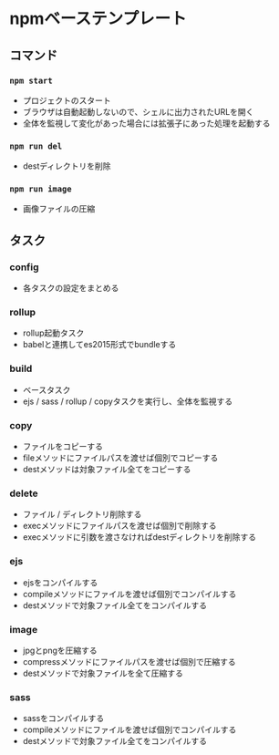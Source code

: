 # npmベーステンプレート
## コマンド
###  `npm start`
* プロジェクトのスタート
* ブラウザは自動起動しないので、シェルに出力されたURLを開く
* 全体を監視して変化があった場合には拡張子にあった処理を起動する
###  `npm run del`
* destディレクトリを削除
###  `npm run image`
* 画像ファイルの圧縮

## タスク
### config
* 各タスクの設定をまとめる

### rollup
* rollup起動タスク
* babelと連携してes2015形式でbundleする

### build
* ベースタスク
* ejs / sass / rollup / copyタスクを実行し、全体を監視する

### copy
* ファイルをコピーする
* fileメソッドにファイルパスを渡せば個別でコピーする
* destメソッドは対象ファイル全てをコピーする

### delete
* ファイル / ディレクトリ削除する
* execメソッドにファイルパスを渡せば個別で削除する
* execメソッドに引数を渡さなければdestディレクトリを削除する

### ejs
* ejsをコンパイルする
* compileメソッドにファイルを渡せば個別でコンパイルする
* destメソッドで対象ファイル全てをコンパイルする

### image
* jpgとpngを圧縮する
* compressメソッドにファイルパスを渡せば個別で圧縮する
* destメソッドで対象ファイルを全て圧縮する

### sass
* sassをコンパイルする
* compileメソッドにファイルを渡せば個別でコンパイルする
* destメソッドで対象ファイル全てをコンパイルする
